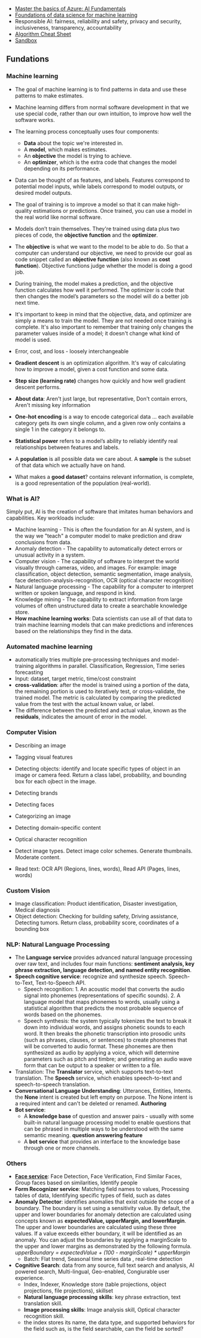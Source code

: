 
* [Master the basics of Azure: AI Fundamentals](https://docs.microsoft.com/en-us/users/23110622/collections/0kjyh8rn55yknr)
* [Foundations of data science for machine learning](https://docs.microsoft.com/en-us/learn/paths/machine-learning-foundations-using-data-science/)
* Responsible AI: fairness, reliability and safety, privacy and security, inclusiveness, transparency, accountability
* [Algorithm Cheat Sheet](https://docs.microsoft.com/en-us/azure/machine-learning/algorithm-cheat-sheet)
* [Sandbox](https://docs.microsoft.com/en-us/learn/modules/build-cosmos-db-app-with-vscode/2-setup-cosmosdb)

## Fundations
### Machine learning
* The goal of machine learning is to find patterns in data and use these patterns to make estimates.
* Machine learning differs from normal software development in that we use special code, rather than our own intuition, to improve how well the software works.
* The learning process conceptually uses four components:
  * **Data** about the topic we're interested in.
  * A **model**, which makes estimates.
  * An **objective** the model is trying to achieve.
  * An **optimizer**, which is the extra code that changes the model depending on its performance.
* Data can be thought of as features, and labels. Features correspond to potential model inputs, while labels correspond to model outputs, or desired model outputs.
* The goal of training is to improve a model so that it can make high-quality estimations or predictions. Once trained, you can use a model in the real world like normal software.
* Models don’t train themselves. They're trained using data plus two pieces of code, the __objective function__ and the __optimizer__. 
* The **objective** is what we want to the model to be able to do. So that a computer can understand our objective, we need to provide our goal as code snippet called an **objective function** (also known as **cost function**). Objective functions judge whether the model is doing a good job.
* During training, the model makes a prediction, and the objective function calculates how well it performed. The optimizer is code that then changes the model’s parameters so the model will do a better job next time.
* It's important to keep in mind that the objective, data, and optimizer are simply a means to train the model. They are not needed once training is complete. It's also important to remember that training only changes the parameter values inside of a model; it doesn't change what kind of model is used. 
* Error, cost, and loss - loosely interchangeable
* **Gradient descent** is an optimization algorithm. It's way of calculating how to improve a model, given a cost function and some data.
* **Step size (learning rate)** changes how quickly and how well gradient descent performs.

* **About data**: Aren't just large, but representative, Don't contain errors, Aren't missing key information
* **One-hot encoding** is a way to encode categorical data ... each available category gets its own single column, and a given row only contains a single 1 in the category it belongs to.
* **Statistical power** refers to a model’s ability to reliably identify real relationships between features and labels.
* A **population** is all possible data we care about. A **sample** is the subset of that data which we actually have on hand.
* What makes a **good dataset**? contains relevant information, is complete, is a good representation of the population (real-world).

### What is AI?
Simply put, AI is the creation of software that imitates human behaviors and capabilities. Key workloads include:

* Machine learning - This is often the foundation for an AI system, and is the way we "teach" a computer model to make prediction and draw conclusions from data.
* Anomaly detection - The capability to automatically detect errors or unusual activity in a system.
* Computer vision - The capability of software to interpret the world visually through cameras, video, and images. For example: image classification, object detection, semantic segmentation, image analysis, face detection-analysis-recognition, OCR (optical character recognition)
* Natural language processing - The capability for a computer to interpret written or spoken language, and respond in kind.
* Knowledge mining - The capability to extract information from large volumes of often unstructured data to create a searchable knowledge store.
* **How machine learning works**: Data scientists can use all of that data to train machine learning models that can make predictions and inferences based on the relationships they find in the data.

### Automated machine learning
* automatically tries multiple pre-processing techniques and model-training algorithms in parallel. Classification, Regression, Time series forecasting
* Input: dataset, target metric, time/cost constraint
* **cross-validation**: after the model is trained using a portion of the data, the remaining portion is used to iteratively test, or cross-validate, the trained model. The metric is calculated by comparing the predicted value from the test with the actual known value, or label.
* The difference between the predicted and actual value, known as the **residuals**, indicates the amount of error in the model. 
 
### Computer Vision
* Describing an image
* Tagging visual features
* Detecting objects: identify and locate specific types of object in an image or camera feed. Return a class label, probability, and bounding box for each ojbect in the image.
* Detecting brands
* Detecting faces
* Categorizing an image
* Detecting domain-specific content
* Optical character recognition
* Detect image types. Detect image color schemes. Generate thumbnails. Moderate content.

* Read text: OCR API (Regions, lines, words), Read API (Pages, lines, words)

### Custom Vision
* Image classification: Product identification, Disaster investigation, Medical diagnosis
* Object detection: Checking for building safety, Driving assistance, Detecting tumors. Return class, probability score, coordinates of a bounding box

### NLP: Natural Language Processing
* The **Language service** provides advanced natural language processing over raw text, and includes four main functions: **sentiment analysis, key phrase extraction, language detection, and named entity recognition**.
* **Speech cognitive service**: recognize and synthesize speech. Speech-to-Text, Text-to-Speech API. 
  * Speech recognition: 1. An acoustic model that converts the audio signal into phonemes (representations of specific sounds). 2. A language model that maps phonemes to words, usually using a statistical algorithm that predicts the most probable sequence of words based on the phonemes.
  * Speech synthesis: the system typically tokenizes the text to break it down into individual words, and assigns phonetic sounds to each word. It then breaks the phonetic transcription into prosodic units (such as phrases, clauses, or sentences) to create phonemes that will be converted to audio format. These phonemes are then synthesized as audio by applying a voice, which will determine parameters such as pitch and timbre; and generating an audio wave form that can be output to a speaker or written to a file.
* Translation: The **Translator** service, which supports text-to-text translation. The **Speech** service, which enables speech-to-text and speech-to-speech translation.
* **Conversational Language Understanding**: Utterances, Entities, Intents.  the **None** intent is created but left empty on purpose. The None intent is a required intent and can't be deleted or renamed. **Authoring**
* **Bot service**: 
  * A **knowledge base** of question and answer pairs - usually with some built-in natural language processing model to enable questions that can be phrased in multiple ways to be understood with the same semantic meaning. **question answering feature**
  * A **bot service** that provides an interface to the knowledge base through one or more channels.

### Others
* [**Face service**](https://docs.microsoft.com/en-us/learn/modules/detect-analyze-faces/2-face-analysis-azure): Face Detection, Face Verification, Find Similar Faces, Group faces based on similarities, Identify people
* **Form Recognizer service**: Matching field names to values, Processing tables of data, Identifying specific types of field, such as dates
* **Anomaly Detector**: identifies anomalies that exist outside the scope of a boundary. The boundary is set using a sensitivity value. By default, the upper and lower boundaries for anomaly detection are calculated using concepts known as **expectedValue, upperMargin, and lowerMargin**. The upper and lower boundaries are calculated using these three values. If a value exceeds either boundary, it will be identified as an anomaly. You can adjust the boundaries by applying a marginScale to the upper and lower margins as demonstrated by the following formula. _upperBoundary = expectedValue + (100 - marginScale) * upperMargin_
  * Batch: Flat trend, Seasonal time series data , real-time detection
* **Cognitive Search**: data from any source, full text search and analysis, AI powered search, Multi-lingual, Geo-enabled, Congiurable user experience. 
  * Index, Indexer, Knowledge store (table projections, object projections, file projections), skillset 
  * **Natural language processing skills**: key phrase extraction, text translation skill.
  * **Image processing skills**: Image analysis skill, Optical character recognition skill.
  *  the index stores its name, the data type, and supported behaviors for the field such as, is the field searchable, can the field be sorted?
